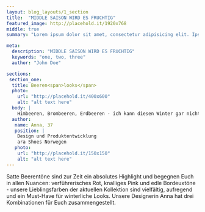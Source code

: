 ```yaml
---
layout: blog_layouts/1_section
title:  "MIDDLE SAISON WIRD ES FRUCHTIG"
featured_image: http://placehold.it/1920x768
middle: true
summary: "Lorem ipsum dolor sit amet, consectetur adipisicing elit. Ipsa, illo eligendi quos veniam recusandae, expedita minus illum unde deleniti dolor"

meta:
  description: "MIDDLE SAISON WIRD ES FRUCHTIG"
  keywords: "one, two, three"
  author: "John Doe"

sections:
 section_one:
  title: Beeren<span>looks</span>
  photo:
    url: "http://placehold.it/400x600"
    alt: "alt text here"
  body: |
    Himbeeren, Brombeeren, Erdbeeren - ich kann diesen Winter gar nicht genug kriegen von den bunten Früchten. Mein Tipp für lässige Looks: Color- Blocking - kombiniert die Farben in allen Facetten und schreckt auch vor wilden Kombinationen nicht zurück!
  author:
   name: Anna, 37
   position: |
    Design und Produktentwicklung
    ara Shoes Norwegen
   photo:
    url: "http://placehold.it/150x150"
    alt: "alt text here"
---
```


Satte Beerentöne sind zur Zeit ein absolutes Highlight und begegnen Euch in allen Nuancen: verführerisches Rot, knalliges Pink und edle Bordeuxtöne - unsere Lieblingsfarben der aktuellen Kollektion sind vielfältig, aufregend und ein Must-Have für winterliche Looks. Unsere Designerin Anna hat drei Kombinationen für Euch zusammengestellt.
